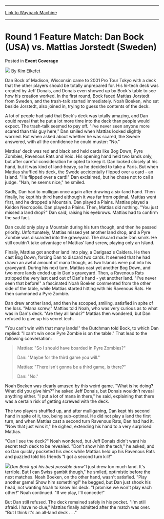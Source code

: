 
---
[Link to Wayback Machine](https://web.archive.org/web/20170702072621/http://magic.wizards.com/en/articles/archive/event-coverage/round-1-feature-match-dan-bock-usa-vs-mattias-jorstedt-sweden-2000)

[_metadata_:author]:- "Kim Eikefet"
[_metadata_:description]:- "Dan Bock of Madison, Wisconsin came to 2001 Pro Tour Tokyo with a deck that the other players should be totally unprepared for. His hi-tech deck was created by Jeff Donais, and Donais even showed up by Bock's table to see how his creation worked. In the first round, Bock faced Mattias Jorstedt from Sweden, and the trash-talk started immediately. Noah Boeken, who sat beside Jorstedt, also joined in, trying to guess the contents of the deck."
[_metadata_:generator]:- "Drupal 7 (http://drupal.org)"
[_metadata_:node]:- "763591"
[_metadata_:source]:- "div-main-content"
[_metadata_:title]:- "Round 1 Feature Match: Dan Bock (USA) vs. Mattias Jorstedt (Sweden)"
[_metadata_:wayback_capture_timestamp]:- "2017-07-02 07:26:21"
[_metadata_:wayback_raw_url]:- "https://web.archive.org/web/20170702072621id_/http://magic.wizards.com/en/articles/archive/event-coverage/round-1-feature-match-dan-bock-usa-vs-mattias-jorstedt-sweden-2000"
[_metadata_:wayback_url]:- "http://magic.wizards.com/en/articles/archive/event-coverage/round-1-feature-match-dan-bock-usa-vs-mattias-jorstedt-sweden-2000"
---


Round 1 Feature Match: Dan Bock (USA) vs. Mattias Jorstedt (Sweden)
===================================================================



 Posted in **Event Coverage**







![](https://media.magic.wizards.com/styles/auth_small/public/generic-avatar-150_232.png)
By Kim Eikefet











Dan Bock of Madison, Wisconsin came to 2001 Pro Tour Tokyo with a deck that the other players should be totally unprepared for. His hi-tech deck was created by Jeff Donais, and Donais even showed up by Bock's table to see how his creation worked. In the first round, Bock faced Mattias Jorstedt from Sweden, and the trash-talk started immediately. Noah Boeken, who sat beside Jorstedt, also joined in, trying to guess the contents of the deck.


A lot of people had said that Bock's deck was totally amazing, and Dan could reveal that he put a lot more time into the deck than people would expect. The trash-talk seemed to pay off. "I've never seen anyone more scared than this guy here," Dan smiled when Mattias looked slightly worried. But when asked about whether he was scared, the Swede answered, with all the confidence he could muster: "No."


Mattias' deck was red and black and held cards like Bog Down, Pyre Zombies, Ravenous Rats and Void. His opening hand held two lands only, but after careful consideration he opted to keep it. Dan looked closely at his hand, but it was kind of land-heavy, so he decided to take a Paris. But when Mattias shuffled his deck, the Swede accidentally flipped over a card - an Island. "He flipped over a card!" Dan exclaimed, but he chose not to call a judge. "Nah, he seems nice," he smiled.


Sadly, Dan had to mulligan once again after drawing a six-land hand. Then finally, he kept his third hand although it was far from optimal. Mattias went first, and he dropped a Mountain. Dan played a Plains. Mattias played a Keldon Necropolis. Dan played a Plains. Then, Mattias did nothing. "You just missed a land drop?" Dan said, raising his eyebrows. Mattias had to confirm the sad fact.


Dan could only play a Mountain during his turn though, and then he passed priority. Unfortunately, Mattias missed yet another land drop, and a Pyre Zombie was discarded into the graveyard. The discard made Dan smirk. He still couldn't take advantage of Mattias' land screw, playing only an Island.


Finally, Mattias got another land into play, a Darigaaz's Caldera. He then cast Bog Down, forcing Dan to discard two cards. It seemed that he had drawn an awful amount of mana though, as two Islands were put into his graveyard. During his next turn, Mattias cast yet another Bog Down, and two more lands ended up in Dan's graveyard. Then, a Ravenous Rats stripped the very last card out of Dan's hand - yet another land. "I've never seen that before!" a fascinated Noah Boeken commented from the other side of the table, while Mattias started hitting with his Ravenous Rats. He then summoned a Pyre Zombie.


Dan drew another land, and then he scooped, smiling, satisfied in spite of the loss. "Mana screw," Mattias told Noah, who was very curious as to what was in Dan's deck. "Are they all lands?" Mattias then wondered, but Dan refused to give up his secret tech.


"You can't win with that many lands!" the Dutchman told Bock, to which Dan replied: "I can't win once Pyre Zombie is on the table." That lead to the following conversation:



> Mattias: "So I should have boarded in Pyre Zombies?"  
> 
> Dan: "Maybe for the third game you will."  
> 
> Mattias: "There isn't gonna be a third game, is there?"  
> 
> Dan: "No."


Noah Boeken was clearly amused by this weird game. "What is he doing? What did you give him?" he asked Jeff Donais, but Donais wouldn't reveal anything either. "I put a lot of mana in there," he said, explaining that there was a certain risk of getting screwed with the deck.


The two players shuffled up, and after mulliganing, Dan kept his second hand in spite of it, too, being sub-optimal. He did not play a land the first turn, and when Mattias cast a second turn Ravenous Rats, Dan had had it. "Now that just wins it," he sighed, extending his hand to a very surprised Mattias.


"Can I see the deck?" Noah wondered, but Jeff Donais didn't want his secret tech deck to be revealed. "Don't show him the tech," he asked, and so Dan quickly pocketed his deck while Mattias held up his Ravenous Rats and puzzled told his friends "I got a second turn kill!"


![](https://media.magic.wizards.com/image_legacy_migration/sideboard/images/pttok01/950.jpg)*Dan Bock got his best possible draw*"I just drew too much land. It's terrible. But I can Swiss gambit though," he smiled, optimistic before the next matches. Noah Boeken, on the other hand, wasn't satisfied. "Play another game! Show him something!" he begged, but Dan just shook his head, not wanting Noah to know his deck. "I promise we won't play each other!" Noah continued. "If we play, I'll concede!"


But Dan still refused. The deck remained safely in his pocket. "I'm still afraid. I have no clue," Mattias finally admitted after the match was over. "But I think it's an all-land deck . . ."







